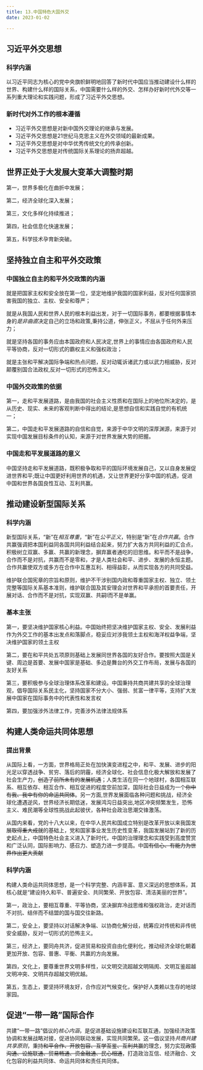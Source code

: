 ```yaml
---
title: 13.中国特色大国外交
date: 2023-01-02

---
```


## 习近平外交思想<Badge text="了解" type="tip" />

### 科学内涵

以习近平同志为核心的党中央旗帜鲜明地回答了新时代中国应当推动建设什么样的世界、构建什么样的国际关系，中国需要什么样的外交、怎样办好新时代外交等一系列重大理论和实践问题，形成了习近平外交思想。

### 新时代对外工作的根本遵循

- 习近平外交思想是对新中国外交理论的继承与发展。
- 习近平外交思想是21世纪马克思主义在外交领域的最新成果。
- 习近平外交思想是对中华优秀传统文化的传承创新。
- 习近平外交思想是对传统国际关系理论的扬弃超越。

## 世界正处于大发展大变革大调整时期<Badge text="了解" type="tip" />

第一，世界多极化在曲折中发展；

第二，经济全球化深入发展；

第三，文化多样化持续推进；

第四，社会信息化快速发展；

第五，科学技术孕育新突破。

## 坚持独立自主和平外交政策<Badge text="选择题" type="tip" />

### 中国独立自主的和平外交政策的内涵

就是把国家主权和安全放在第一位，坚定地维护我国的国家利益，反对任何国家损害我国的独立、主权、安全和尊严；

就是从我国人民和世界人民的根本利益出发，对于一切国际事务，都要根据事情本身的*是非曲直*决定自己的立场和政策,秉持公道，伸张正义，不屈从于任何外来压力；

就是坚持各国的事务应由本国政府和人民决定,世界上的事情应由各国政府和人民平等协商，反对一切形式的霸权主义和强权政治；

就是主张和平解决国际争端和热点问题，反对动辄诉诸武力或以武力相威胁，反对颠覆别国合法政权,反对一切形式的恐怖主义。

### 中国外交政策的依据

第一，走和平发展道路，是由我国的社会主义性质和在国际上的地位所决定的，是从历史、现实、未来的客观判断中得出的结论,是思想自信和实践自觉的有机统一；

第二，中国走和平发展道路的自信和自觉，来源于中华文明的深厚渊源，来源于对实现中国发展目标条件的认知，来源于对世界发展大势的把握。

### 中国走和平发展道路的意义

中国坚持走和平发展道路，既积极争取和平的国际环境发展自己，又以自身发展促进世界和平;既让中国更好利用世界的机遇，又让世界更好分享中国的机遇，促进中国和世界各国良性互动、互利共赢。

## 推动建设新型国际关系<Badge text="选择题" type="tip" />

### 科学内涵

新型国际关系，“新”在*相互尊重*，“新”在*公平正义*，特别是“新”在*合作共赢*。合作共赢强调把本国利益同各国共同利益结合起来，努力扩大各方共同利益的汇合点，积极树立双赢、多赢、共赢的新理念，摒弃赢者通吃的旧思维。和平而不是战争，合作而不是对抗，共赢而不是零和，才是人类社会和平、进步、发展的永恒主题。合作共赢使双方或多方在合作中互惠互利、相得益彰，从而实现各方的共同受益。

维护联合国宪章的宗旨和原则，维护不干涉别国内政和尊重国家主权、独立、领土完整等国际关系基本准则，维护联合国及其安理会对世界和平承担的首要责任，开展对话、合作而不是对抗，实现双赢、共嗣I而不是单赢。

### 基本主张

第一，要坚决维护国家核心利益。中国始终把坚决维护国家主权、安全、发展利益作为外交工作的基本出发点和落脚点，稳妥应对涉我领土主权和海洋权益争端，坚决维护国家的领土主权

第二，要在和平共处五项原则基础上发展同世界各国的友好合作。要按照大国是关键、周边是首要、发展中国家是基础、多边是舞台的外交工作布局，发展与各国的友好关系

第三，要积极参与全球治理体系改革和建设。中国秉持共商共建共享的全球治理观，倡导国际关系民主化，坚持国家不分大小、强弱、贫富一律平等，支持扩大发展中国家在国际事务中的代表性和发言权

第四，要加强涉外法律工作，完善涉外法律法规体系

## 构建人类命运共同体思想<Badge text="选择题" type="tip" />

### 提出背景

从国际上看，一方面，世界格局正处在加快演变进程之中，和平、发展、进步的阳光足以穿透战争、贫穷、落后的阴霾，经济全球化、社会信息化极大解放和发展了社会生产力，~~创造了前所未有的发展机遇~~；人类生活在同一个地球村，各国相互联系、相互依存、相互合作、相互促进的程度空前加深，国际社会日益成为一个~~你中有我、我中有你的命运共同体~~。另一方面,世界发展面临各种问题和挑战，经济全球化遭遇逆风，世界经济长期低迷，发展鸿沟日益突出,地区冲突频繁发生，恐怖主义、难民潮等全球性挑战此起彼伏，各种社会政治思潮交锋激荡。

从国内来看，党的十八大以来，在中华人民共和国成立特别是改革开放以来我国发展~~取得重大成就~~的基础上，党和国家事业发生历史性变革，我国发展站到了新的历史起点上，中国特色社会主义进入了新时代，中国的治理理念和实践受到高度赞赏和广泛认同，国际影响力、感召力、塑造力进一步提高。中国~~有信心、有能力为世界作出更大贡献~~

### 科学内涵

构建人类命运共同体思想，是一个科学完整、内涵丰富、意义深远的思想体系，其核心就是“建设持久和平、普遍安全、共同繁荣、开放包容、清洁美丽的世界”。

第一，政治上，要相互尊重、平等协商，坚决摒弃冷战思维和强权政治，走对话而不对抗、结伴而不结盟的国与国交往新路。

第二，安全上，要坚持以对话解决争端、以协商化解分歧，统筹应对传统和非传统安全威胁，反对一切形式的恐怖主义。

第三，经济上，要同舟共济，促进贸易和投资自由化便利化，推动经济全球化朝着更加开放、包容、普惠、平衡、共赢的方向发展。

第四，文化上，要尊重世界文明多样性，以文明交流超越文明隔阂、文明互鉴超越文明冲突、文明共存超越文明优越。

第五，生态上，要坚持环境友好，合作应对气候变化，保护好人类赖以生存的地球家园。

## 促进“一带一路”国际合作<Badge text="了解" type="tip" />

共建“一带一路”倡议的*核心内涵*，是促进基础设施建设和互联互通，加强经济政策协调和发展战略对接，促进协同联动发展，实现共同繁荣。这一倡议坚持*共商共建共享原则*，秉持~~和平合作、开放包容、互学互鉴、互利共赢~~的理念，努力实现~~政策沟通、设施联通、贸易畅通、资金融通、民心相通~~，打造政治互信、经济融合、文化包容的利益共同体、命运共同体和责任共同体。
